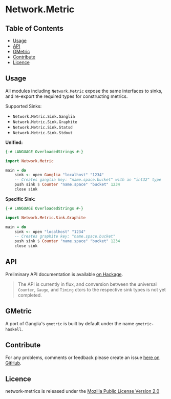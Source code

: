 Network.Metric
==============

Table of Contents
-----------------

* [Usage](#usage)
* [API](#api)
* [GMetric](#gmetric)
* [Contribute](#contribute)
* [Licence](#licence)


<a name="usage" />

Usage
-----

All modules including `Network.Metric` expose the same interfaces to sinks, and re-export
the required types for constructing metrics.

Supported Sinks:

* `Network.Metric.Sink.Ganglia`
* `Network.Metric.Sink.Graphite`
* `Network.Metric.Sink.Statsd`
* `Network.Metric.Sink.Stdout`


**Unified:**

````haskell
{-# LANGUAGE OverloadedStrings #-}

import Network.Metric

main = do
    sink <- open Ganglia "localhost" "1234"
    -- Creates ganglia key: "name.space.bucket" with an "int32" type
    push sink $ Counter "name.space" "bucket" 1234
    close sink
````


**Specific Sink:**

````haskell
{-# LANGUAGE OverloadedStrings #-}

import Network.Metric.Sink.Graphite

main = do
    sink <- open "localhost" "1234"
    -- Creates graphite key: "name.space.bucket"
    push sink $ Counter "name.space" "bucket" 1234
    close sink
````


<a name="api" />

API
---

Preliminary API documentation is available [on Hackage](http://hackage.haskell.org/package/network-metrics).

> The API is currently in flux, and conversion between the universal `Counter`, `Gauge`, and `Timing` ctors to the respective sink types is not yet completed.


<a name="gmetric" />

GMetric
-------

A port of Ganglia's `gmetric` is built by default under the name `gmetric-haskell`.


<a name="contribute" />

Contribute
----------

For any problems, comments or feedback please create an issue [here on GitHub](github.com/brendanhay/network-metrics/issues).


<a name="licence" />

Licence
-------

network-metrics is released under the [Mozilla Public License Version 2.0](http://www.mozilla.org/MPL/)
